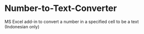 # Number-to-Text-Converter
MS Excel add-in to convert a number in a specified cell to be a text (Indonesian only)
